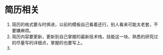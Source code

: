 # 简历相关
1. 简历的格式要与时俱进，以前的模板自己看着还行，别人看来可能太老套，不要嫌麻烦。
2. 简历内容要更新，更新到自己掌握的最新技术栈，技能这一块，熟悉的研究过的尽量写的详细点，掌握的也要写上。
3. 


